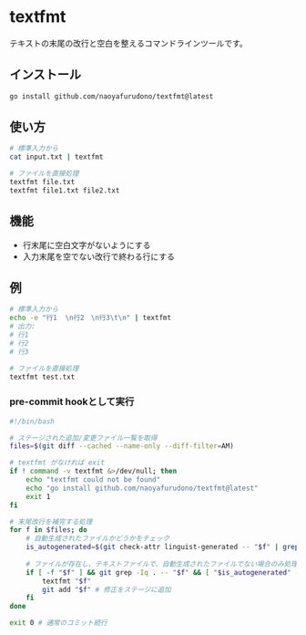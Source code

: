 # textfmt

テキストの末尾の改行と空白を整えるコマンドラインツールです。

## インストール

```bash
go install github.com/naoyafurudono/textfmt@latest
```

## 使い方

```bash
# 標準入力から
cat input.txt | textfmt

# ファイルを直接処理
textfmt file.txt
textfmt file1.txt file2.txt
```

## 機能

- 行末尾に空白文字がないようにする
- 入力末尾を空でない改行で終わる行にする

## 例

```bash
# 標準入力から
echo -e "行1  \n行2　\n行3\t\n" | textfmt
# 出力:
# 行1
# 行2
# 行3

# ファイルを直接処理
textfmt test.txt
```

### pre-commit hookとして実行

```bash
#!/bin/bash

# ステージされた追加/変更ファイル一覧を取得
files=$(git diff --cached --name-only --diff-filter=AM)

# textfmt がなければ exit
if ! command -v textfmt &>/dev/null; then
    echo "textfmt could not be found"
    echo "go install github.com/naoyafurudono/textfmt@latest"
    exit 1
fi

# 末尾改行を補完する処理
for f in $files; do
    # 自動生成されたファイルかどうかをチェック
    is_autogenerated=$(git check-attr linguist-generated -- "$f" | grep -c "linguist-generated: set")
    
    # ファイルが存在し、テキストファイルで、自動生成されたファイルでない場合のみ処理
    if [ -f "$f" ] && git grep -Iq . -- "$f" && [ "$is_autogenerated" -eq 0 ]; then
        textfmt "$f"
        git add "$f" # 修正をステージに追加
    fi
done

exit 0 # 通常のコミット続行
```
